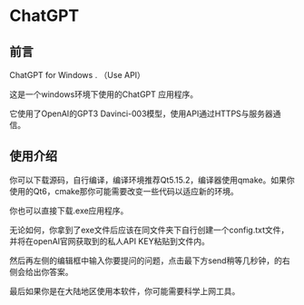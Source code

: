 # ChatGPT

## 前言
ChatGPT for Windows . （Use API）

这是一个windows环境下使用的ChatGPT 应用程序。

它使用了OpenAI的GPT3 Davinci-003模型，使用API通过HTTPS与服务器通信。

## 使用介绍
你可以下载源码，自行编译，编译环境推荐Qt5.15.2，编译器使用qmake。如果你使用的Qt6，cmake那你可能需要改变一些代码以适应新的环境。

你也可以直接下载.exe应用程序。

无论如何，你拿到了exe文件后应该在同文件夹下自行创建一个config.txt文件，并将在openAI官网获取到的私人API KEY粘贴到文件内。

然后再左侧的编辑框中输入你要提问的问题，点击最下方send稍等几秒钟，的右侧会给出你答案。

最后如果你是在大陆地区使用本软件，你可能需要科学上网工具。
